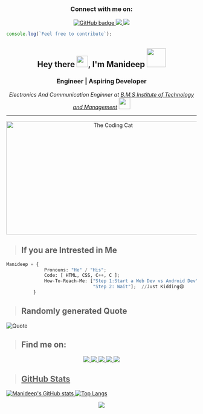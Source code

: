 <!-- <h1 align="center">Hey there<img src="https://media.giphy.com/media/hvRJCLFzcasrR4ia7z/giphy.gif" width="30px">, I'm Manideep<img src="https://media.giphy.com/media/l1JJ7hRzqWBQ7dKys7/giphy.gif" width="50"></h1>
<h3 align="center">Engineer | Aspiring Full stack Developer</h3> 

<img align='right' src="![image](https://user-images.githubusercontent.com/85476837/121806908-6c93e500-cc6f-11eb-872e-8cd93008e848.png)" width="230">
<p><em>  Electronics And Communication Enginner at <a href="https://bmsit.ac.in/">B.M.S Institute of Technology and Management</a><img src="https://media.giphy.com/media/YS1oEkcJAcq1q/giphy.gif" width="30"></em></br><br> -->
<!-- <img align="right" height="270px" width="450px" alt="GIF" src="https://media.giphy.com/media/VekcnHOwOI5So/giphy.gif" alt="The Cat I Want"/>
<br /> 
<h2>🤔 About <br> 

* Learning :Full-Stack development:zap: | Open-Source :fire:

* Fun fact: Computers fascinate me more than humans ! :v:

* Felt in Love with my Laptop :blue_heart:

<br><br> -->
<!-- ![Quote](https://github-readme-quotes.herokuapp.com/quote?theme=material-palenight&animation=grow_out_in&layout=default&font=default) -->
<h3 align="center">Connect with me on:</h3>
<p align="center">
 <a href="https://github.com/Manideep-Kunjeti">
    <img src="https://img.shields.io/badge/GitHub-100000?style=for-the-badge&logo=github&logoColor=white" alt="GitHub badge" />
  </a>
 <a href="http://twitter.com/KunjetiManideep">
    <img src="https://img.shields.io/badge/Twitter-1DA1F2?style=for-the-badge&logo=twitter&logoColor=white" />
  </a>
 <a href="https://www.linkedin.com/in/manideep-k-02a4b0208">
    <img src="https://img.shields.io/badge/LinkedIn-0077B5?style=for-the-badge&logo=linkedin&logoColor=white" />
  </a>
 </p>

<!-- ### <img src="https://media.giphy.com/media/9KCPkAcRqU9j2/giphy.gif" width="50"> If you are more intrested in me...  
```Python
Manideep = {
  pronouns: "He" / "his";
  code: [ C, HTML(Noob) ];
  hobbies: ["VideoGames", "Music"];
  how-to-reach-me: ["Step 1:Start a Android dev vs Web dev argument"
                "Step 2: Wait"];
}
``` -->
<!-- [![Top Langs](https://github-readme-stats.vercel.app/api/top-langs/?username=Manideep-Kunjeti&hide=jupyter%20notebook,css&theme=gotham)](https://github.com/anuraghazra/github-readme-stats)
 ![](https://komarev.com/ghpvc/?username=Manideep-Kunjeti)
<br>
<img src="https://github-readme-stats.vercel.app/api?username=Manideep-Kunjeti&show_icons=true&theme=gotham" />

[![GitHub Streak](https://github-readme-streak-stats.herokuapp.com?user=Manideep-Kunjeti&theme=tokyonight&stroke=DD2727)](https://git.io/streak-stats)
  <img align='right' src="https://media.giphy.com/media/6IkjQmpaRwIabJ2G3C/giphy.gif" width="230">    -->

```javascript
console.log(`Feel free to contribute`);
```
<!--   <hr> -->
  
<!--   ![image](dino_dark.gif)
  <br>
  <p align="center">
  <strong>Happy Coding</strong> ❤️
  </p>

 <img height="100" alt="Thanks for visiting me" width="100%" src="https://raw.githubusercontent.com/BrunnerLivio/brunnerlivio/master/images/marquee.svg" />
  -->
<!--  starts here -->
<h2 align="center">Hey there
 <img src="https://media.giphy.com/media/hvRJCLFzcasrR4ia7z/giphy.gif" width="30px">, I'm Manideep
 <img src="https://media.giphy.com/media/l1JJ7hRzqWBQ7dKys7/giphy.gif" width="50">
</h2>
 
<h3 align="center">Engineer | Aspiring Developer</h3> 

<p align="center">
 <em>Electronics And Communication Enginner at <a href="https://bmsit.ac.in/">B.M.S Institute of Technology and Management</a>
 <img src="https://media.giphy.com/media/YS1oEkcJAcq1q/giphy.gif" width="30"></em>
</p>
 
***
<p align="center">
   <img height="300px" width="550px" src="https://media.giphy.com/media/VekcnHOwOI5So/giphy.gif" alt="The Coding Cat"/>
</p>
 
><h2>If you are Intrested in Me</h2>
 
 ```Python
Manideep = {
               Pronouns: "He" / "His";
               Code: [ HTML, CSS, C++, C ];
               How-To-Reach-Me: ["Step 1:Start a Web Dev vs Android Dev"
                                 "Step 2: Wait"];  //Just Kidding😄
           }
```

><h2>Randomly generated Quote</h2>
 ![Quote](https://github-readme-quotes.herokuapp.com/quote?theme=material-palenight&animation=grow_out_in&layout=default&font=default)
 
><h2>Find me on:</h2>

<div align="center">
<a href="https://twitter.com/Manideep085"><img src="https://img.shields.io/badge/Twitter-1DA1F2?style=for-the-badge&logo=twitter&logoColor=white">
<a href="https://www.linkedin.com/in/manideep-k-02a4b0208/"><img src="https://img.shields.io/badge/LinkedIn-0077B5?style=for-the-badge&logo=linkedin&logoColor=white">
<a href="https://hashnode.com/@Manideep01"><img src="https://img.shields.io/badge/Hashnode-2962FF?style=for-the-badge&logo=hashnode&logoColor=white">
<a href="https://www.instagram.com/mani_0248/"><img src="https://img.shields.io/badge/Instagram-E4405F?style=for-the-badge&logo=instagram&logoColor=white">
<a href="https://www.hackerrank.com/kunjetimanideep"><img src="https://img.shields.io/badge/-Hackerrank-2EC866?style=for-the-badge&logo=HackerRank&logoColor=white">
</div>

><h2>GitHub Stats</h2>

![Manideep's GitHub stats](https://github-readme-stats.vercel.app/api?username=Manideep-Kunjeti&show_icons=true&theme=radical)
[![Top Langs](https://github-readme-stats.vercel.app/api/top-langs/?username=Manideep-Kunjeti&layout=compact&theme=radical)](https://github.com/Manideep-Kunjeti/github-readme-stats)
<p align="center">
 <img src="https://github-readme-streak-stats.herokuapp.com?user=Manideep-Kunjeti&theme=dark&stroke=DD2727">
</p>

